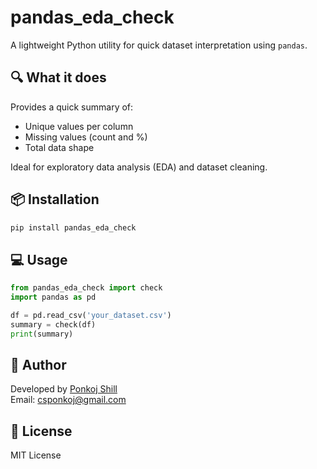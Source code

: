 # pandas_eda_check

A lightweight Python utility for quick dataset interpretation using `pandas`.

## 🔍 What it does

Provides a quick summary of:
- Unique values per column
- Missing values (count and %)
- Total data shape

Ideal for exploratory data analysis (EDA) and dataset cleaning.

## 📦 Installation

```bash
pip install pandas_eda_check
```

## 💻 Usage

```python
from pandas_eda_check import check
import pandas as pd

df = pd.read_csv('your_dataset.csv')
summary = check(df)
print(summary)
```

## 👤 Author

Developed by [Ponkoj Shill](https://github.com/CS-Ponkoj)  
Email: csponkoj@gmail.com

## 📝 License

MIT License